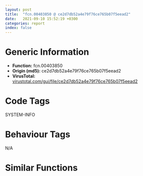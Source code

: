 ```yaml
---
layout: post
title:  "fcn.00403850 @ ce2d7db52a4e79f76ce765b07f5eead2"
date:   2021-09-10 15:52:19 +0300
categories: report
index: false
---
```


# Generic Information
- **Function:** fcn.00403850
- **Origin (md5):** ce2d7db52a4e79f76ce765b07f5eead2
- **VirusTotal:** [virustotal.com/gui/file/ce2d7db52a4e79f76ce765b07f5eead2][virustotal_ref]

# Code Tags
<span class="tag" id="SYSTEM-INFO">SYSTEM-INFO</span>


# Behaviour Tags
<span class="bhv-tag" id="na">N/A</span>

# Similar Functions
<script type="text/javascript" src="https://www.gstatic.com/charts/loader.js"></script>
<script type="text/javascript">

    google.charts.load('current', {'packages':['corechart']});
    google.charts.setOnLoadCallback(drawChart);

    function drawChart() {
    var data = new google.visualization.DataTable();
        data.addColumn('number', 'X');
        data.addColumn('number', 'Y');
        data.addColumn({type: 'string', role: 'tooltip', 'p': {'html': true}});
        data.addColumn({'type': 'string', 'role': 'style'});
        
        data.addRows([
    [-243.9827117919922, 20.143306732177734, '<b><a href="/report/fcn.00403850@ce2d7db52a4e79f76ce765b07f5eead2">fcn.00403850</a><br>@ce2d7db52a4e79f76ce765b07f5eead2</b><br>push ebp<br>mov ebp, esp<br>sub esp, 0x30<br>mov dword[ebp-4], ecx<br>mov eax, dword[ebp-4]<br>cmp dword[eax+0xc], 0<br>jne 0x4038a6<br>cmp dword[0x49f65c], 0<br>jne 0x40387f<br>lea ecx, [ebp-0x30]<br>push ecx<br>call dword[sym.imp.KERNEL32.dll_GetSystemInfo]<br>mov edx, dword[ebp-0x1c]<br>mov dword[ebp-8], edx<br>jmp 0x403887<br>mov eax, dword[0x49f65c]<br>mov dword[ebp-8], eax<br>cmp dword[ebp-8], 1<br>jbe 0x403896<br>mov dword[ebp-0xc], 0<br>jmp 0x40389d<br>mov dword[ebp-0xc], 0x20<br>mov ecx, dword[ebp-4]<br>mov edx, dword[ebp-0xc]<br>mov dword[ecx+0xc], edx<br>mov eax, dword[ebp-4]<br>cmp dword[eax+0xc], 8<br>jae 0x4038b1<br>jmp 0x40390c<br>mov ecx, dword[ebp-4]<br>cmp dword[ecx+0xc], 0x20<br>jae 0x4038be<br>pause <br>jmp 0x40390c<br>mov edx, dword[ebp-4]<br>cmp dword[edx+0xc], 0x20<br>jne 0x4038e1<br>call fcn.00403070<br>mov ecx, dword[ebp-4]<br>mov dword[ecx+8], eax<br>call fcn.00403140<br>mov ecx, dword[ebp-4]<br>mov dword[ecx], eax<br>mov dword[ecx+4], edx<br>jmp 0x40390c<br>mov ecx, dword[ebp-4]<br>call fcn.00403920<br>movzx edx, al<br>test edx, edx<br>je 0x403904<br>call dword[sym.imp.KERNEL32.dll_SwitchToThread]<br>test eax, eax<br>jne 0x403902<br>push 0<br>call dword[sym.imp.KERNEL32.dll_Sleep]<br>jmp 0x40390c<br>push 1<br>call dword[sym.imp.KERNEL32.dll_Sleep]<br>mov eax, dword[ebp-4]<br>mov ecx, dword[eax+0xc]<br>add ecx, 1<br>mov edx, dword[ebp-4]<br>mov dword[edx+0xc], ecx<br>mov esp, ebp<br>pop ebp<br>ret <br><eoc> ', 'point { fill-color: #e0440e; }'],
[-47.940032958984375, 262.6606750488281, '<b><a href="/report/fcn.00403850@83f49824bfe7c3c24f4b74a2ba6ab65b">fcn.00403850</a><br>@83f49824bfe7c3c24f4b74a2ba6ab65b</b><br>push ebp<br>mov ebp, esp<br>sub esp, 0x30<br>mov dword[ebp-4], ecx<br>mov eax, dword[ebp-4]<br>cmp dword[eax+0xc], 0<br>jne 0x4038a6<br>cmp dword[0x49f65c], 0<br>jne 0x40387f<br>lea ecx, [ebp-0x30]<br>push ecx<br>call dword[sym.imp.KERNEL32.dll_GetSystemInfo]<br>mov edx, dword[ebp-0x1c]<br>mov dword[ebp-8], edx<br>jmp 0x403887<br>mov eax, dword[0x49f65c]<br>mov dword[ebp-8], eax<br>cmp dword[ebp-8], 1<br>jbe 0x403896<br>mov dword[ebp-0xc], 0<br>jmp 0x40389d<br>mov dword[ebp-0xc], 0x20<br>mov ecx, dword[ebp-4]<br>mov edx, dword[ebp-0xc]<br>mov dword[ecx+0xc], edx<br>mov eax, dword[ebp-4]<br>cmp dword[eax+0xc], 8<br>jae 0x4038b1<br>jmp 0x40390c<br>mov ecx, dword[ebp-4]<br>cmp dword[ecx+0xc], 0x20<br>jae 0x4038be<br>pause <br>jmp 0x40390c<br>mov edx, dword[ebp-4]<br>cmp dword[edx+0xc], 0x20<br>jne 0x4038e1<br>call fcn.00403070<br>mov ecx, dword[ebp-4]<br>mov dword[ecx+8], eax<br>call fcn.00403140<br>mov ecx, dword[ebp-4]<br>mov dword[ecx], eax<br>mov dword[ecx+4], edx<br>jmp 0x40390c<br>mov ecx, dword[ebp-4]<br>call fcn.00403920<br>movzx edx, al<br>test edx, edx<br>je 0x403904<br>call dword[sym.imp.KERNEL32.dll_SwitchToThread]<br>test eax, eax<br>jne 0x403902<br>push 0<br>call dword[sym.imp.KERNEL32.dll_Sleep]<br>jmp 0x40390c<br>push 1<br>call dword[sym.imp.KERNEL32.dll_Sleep]<br>mov eax, dword[ebp-4]<br>mov ecx, dword[eax+0xc]<br>add ecx, 1<br>mov edx, dword[ebp-4]<br>mov dword[edx+0xc], ecx<br>mov esp, ebp<br>pop ebp<br>ret <br><eoc> ', 'null'],
[70.81100463867188, -48.12602615356445, '<b><a href="/report/fcn.00403850@da55f6ad71c51a7bfc62709434cb3d45">fcn.00403850</a><br>@da55f6ad71c51a7bfc62709434cb3d45</b><br>push ebp<br>mov ebp, esp<br>sub esp, 0x30<br>mov dword[ebp-4], ecx<br>mov eax, dword[ebp-4]<br>cmp dword[eax+0xc], 0<br>jne 0x4038a6<br>cmp dword[0x49f65c], 0<br>jne 0x40387f<br>lea ecx, [ebp-0x30]<br>push ecx<br>call dword[sym.imp.KERNEL32.dll_GetSystemInfo]<br>mov edx, dword[ebp-0x1c]<br>mov dword[ebp-8], edx<br>jmp 0x403887<br>mov eax, dword[0x49f65c]<br>mov dword[ebp-8], eax<br>cmp dword[ebp-8], 1<br>jbe 0x403896<br>mov dword[ebp-0xc], 0<br>jmp 0x40389d<br>mov dword[ebp-0xc], 0x20<br>mov ecx, dword[ebp-4]<br>mov edx, dword[ebp-0xc]<br>mov dword[ecx+0xc], edx<br>mov eax, dword[ebp-4]<br>cmp dword[eax+0xc], 8<br>jae 0x4038b1<br>jmp 0x40390c<br>mov ecx, dword[ebp-4]<br>cmp dword[ecx+0xc], 0x20<br>jae 0x4038be<br>pause <br>jmp 0x40390c<br>mov edx, dword[ebp-4]<br>cmp dword[edx+0xc], 0x20<br>jne 0x4038e1<br>call fcn.00403070<br>mov ecx, dword[ebp-4]<br>mov dword[ecx+8], eax<br>call fcn.00403140<br>mov ecx, dword[ebp-4]<br>mov dword[ecx], eax<br>mov dword[ecx+4], edx<br>jmp 0x40390c<br>mov ecx, dword[ebp-4]<br>call fcn.00403920<br>movzx edx, al<br>test edx, edx<br>je 0x403904<br>call dword[sym.imp.KERNEL32.dll_SwitchToThread]<br>test eax, eax<br>jne 0x403902<br>push 0<br>call dword[sym.imp.KERNEL32.dll_Sleep]<br>jmp 0x40390c<br>push 1<br>call dword[sym.imp.KERNEL32.dll_Sleep]<br>mov eax, dword[ebp-4]<br>mov ecx, dword[eax+0xc]<br>add ecx, 1<br>mov edx, dword[ebp-4]<br>mov dword[edx+0xc], ecx<br>mov esp, ebp<br>pop ebp<br>ret <br><eoc> ', 'null'],
[241.4441680908203, 90.05315399169922, '<b><a href="/report/fcn.00403200@d701bfe1b2c669cec1fe384fdc108bfb">fcn.00403200</a><br>@d701bfe1b2c669cec1fe384fdc108bfb</b><br>push ebp<br>mov ebp, esp<br>sub esp, 0x30<br>mov dword[ebp-4], ecx<br>mov eax, dword[ebp-4]<br>cmp dword[eax+0xc], 0<br>jne 0x403256<br>cmp dword[0x44a0d4], 0<br>jne 0x40322f<br>lea ecx, [ebp-0x30]<br>push ecx<br>call dword[sym.imp.KERNEL32.dll_GetSystemInfo]<br>mov edx, dword[ebp-0x1c]<br>mov dword[ebp-8], edx<br>jmp 0x403237<br>mov eax, dword[0x44a0d4]<br>mov dword[ebp-8], eax<br>cmp dword[ebp-8], 1<br>jbe 0x403246<br>mov dword[ebp-0xc], 0<br>jmp 0x40324d<br>mov dword[ebp-0xc], 0x20<br>mov ecx, dword[ebp-4]<br>mov edx, dword[ebp-0xc]<br>mov dword[ecx+0xc], edx<br>mov eax, dword[ebp-4]<br>cmp dword[eax+0xc], 8<br>jae 0x403261<br>jmp 0x4032bc<br>mov ecx, dword[ebp-4]<br>cmp dword[ecx+0xc], 0x20<br>jae 0x40326e<br>pause <br>jmp 0x4032bc<br>mov edx, dword[ebp-4]<br>cmp dword[edx+0xc], 0x20<br>jne 0x403291<br>call fcn.00402a20<br>mov ecx, dword[ebp-4]<br>mov dword[ecx+8], eax<br>call fcn.00402af0<br>mov ecx, dword[ebp-4]<br>mov dword[ecx], eax<br>mov dword[ecx+4], edx<br>jmp 0x4032bc<br>mov ecx, dword[ebp-4]<br>call fcn.004032d0<br>movzx edx, al<br>test edx, edx<br>je 0x4032b4<br>call dword[sym.imp.KERNEL32.dll_SwitchToThread]<br>test eax, eax<br>jne 0x4032b2<br>push 0<br>call dword[sym.imp.KERNEL32.dll_Sleep]<br>jmp 0x4032bc<br>push 1<br>call dword[sym.imp.KERNEL32.dll_Sleep]<br>mov eax, dword[ebp-4]<br>mov ecx, dword[eax+0xc]<br>add ecx, 1<br>mov edx, dword[ebp-4]<br>mov dword[edx+0xc], ecx<br>mov esp, ebp<br>pop ebp<br>ret <br><eoc> ', 'null'],
[133.9230499267578, 139.17942810058594, '<b><a href="/report/fcn.00403200@ed513abc569bc29389208199ec389a34">fcn.00403200</a><br>@ed513abc569bc29389208199ec389a34</b><br>push ebp<br>mov ebp, esp<br>sub esp, 0x30<br>mov dword[ebp-4], ecx<br>mov eax, dword[ebp-4]<br>cmp dword[eax+0xc], 0<br>jne 0x403256<br>cmp dword[0x4d80d4], 0<br>jne 0x40322f<br>lea ecx, [ebp-0x30]<br>push ecx<br>call dword[sym.imp.KERNEL32.dll_GetSystemInfo]<br>mov edx, dword[ebp-0x1c]<br>mov dword[ebp-8], edx<br>jmp 0x403237<br>mov eax, dword[0x4d80d4]<br>mov dword[ebp-8], eax<br>cmp dword[ebp-8], 1<br>jbe 0x403246<br>mov dword[ebp-0xc], 0<br>jmp 0x40324d<br>mov dword[ebp-0xc], 0x20<br>mov ecx, dword[ebp-4]<br>mov edx, dword[ebp-0xc]<br>mov dword[ecx+0xc], edx<br>mov eax, dword[ebp-4]<br>cmp dword[eax+0xc], 8<br>jae 0x403261<br>jmp 0x4032bc<br>mov ecx, dword[ebp-4]<br>cmp dword[ecx+0xc], 0x20<br>jae 0x40326e<br>pause <br>jmp 0x4032bc<br>mov edx, dword[ebp-4]<br>cmp dword[edx+0xc], 0x20<br>jne 0x403291<br>call fcn.00402a20<br>mov ecx, dword[ebp-4]<br>mov dword[ecx+8], eax<br>call fcn.00402af0<br>mov ecx, dword[ebp-4]<br>mov dword[ecx], eax<br>mov dword[ecx+4], edx<br>jmp 0x4032bc<br>mov ecx, dword[ebp-4]<br>call fcn.004032d0<br>movzx edx, al<br>test edx, edx<br>je 0x4032b4<br>call dword[sym.imp.KERNEL32.dll_SwitchToThread]<br>test eax, eax<br>jne 0x4032b2<br>push 0<br>call dword[sym.imp.KERNEL32.dll_Sleep]<br>jmp 0x4032bc<br>push 1<br>call dword[sym.imp.KERNEL32.dll_Sleep]<br>mov eax, dword[ebp-4]<br>mov ecx, dword[eax+0xc]<br>add ecx, 1<br>mov edx, dword[ebp-4]<br>mov dword[edx+0xc], ecx<br>mov esp, ebp<br>pop ebp<br>ret <br><eoc> ', 'null'],
[-136.63302612304688, 39.229209899902344, '<b><a href="/report/fcn.00403200@835812ed365516de32516b9bf14b0450">fcn.00403200</a><br>@835812ed365516de32516b9bf14b0450</b><br>push ebp<br>mov ebp, esp<br>sub esp, 0x30<br>mov dword[ebp-4], ecx<br>mov eax, dword[ebp-4]<br>cmp dword[eax+0xc], 0<br>jne 0x403256<br>cmp dword[0x4d80d4], 0<br>jne 0x40322f<br>lea ecx, [ebp-0x30]<br>push ecx<br>call dword[sym.imp.KERNEL32.dll_GetSystemInfo]<br>mov edx, dword[ebp-0x1c]<br>mov dword[ebp-8], edx<br>jmp 0x403237<br>mov eax, dword[0x4d80d4]<br>mov dword[ebp-8], eax<br>cmp dword[ebp-8], 1<br>jbe 0x403246<br>mov dword[ebp-0xc], 0<br>jmp 0x40324d<br>mov dword[ebp-0xc], 0x20<br>mov ecx, dword[ebp-4]<br>mov edx, dword[ebp-0xc]<br>mov dword[ecx+0xc], edx<br>mov eax, dword[ebp-4]<br>cmp dword[eax+0xc], 8<br>jae 0x403261<br>jmp 0x4032bc<br>mov ecx, dword[ebp-4]<br>cmp dword[ecx+0xc], 0x20<br>jae 0x40326e<br>pause <br>jmp 0x4032bc<br>mov edx, dword[ebp-4]<br>cmp dword[edx+0xc], 0x20<br>jne 0x403291<br>call fcn.00402a20<br>mov ecx, dword[ebp-4]<br>mov dword[ecx+8], eax<br>call fcn.00402af0<br>mov ecx, dword[ebp-4]<br>mov dword[ecx], eax<br>mov dword[ecx+4], edx<br>jmp 0x4032bc<br>mov ecx, dword[ebp-4]<br>call fcn.004032d0<br>movzx edx, al<br>test edx, edx<br>je 0x4032b4<br>call dword[sym.imp.KERNEL32.dll_SwitchToThread]<br>test eax, eax<br>jne 0x4032b2<br>push 0<br>call dword[sym.imp.KERNEL32.dll_Sleep]<br>jmp 0x4032bc<br>push 1<br>call dword[sym.imp.KERNEL32.dll_Sleep]<br>mov eax, dword[ebp-4]<br>mov ecx, dword[eax+0xc]<br>add ecx, 1<br>mov edx, dword[ebp-4]<br>mov dword[edx+0xc], ecx<br>mov esp, ebp<br>pop ebp<br>ret <br><eoc> ', 'null'],
[-129.54470825195312, -182.9853515625, '<b><a href="/report/fcn.00403200@5e50a67c7e8dbb50c23acbc92eb08f0e">fcn.00403200</a><br>@5e50a67c7e8dbb50c23acbc92eb08f0e</b><br>push ebp<br>mov ebp, esp<br>sub esp, 0x30<br>mov dword[ebp-4], ecx<br>mov eax, dword[ebp-4]<br>cmp dword[eax+0xc], 0<br>jne 0x403256<br>cmp dword[0x44a0d4], 0<br>jne 0x40322f<br>lea ecx, [ebp-0x30]<br>push ecx<br>call dword[sym.imp.KERNEL32.dll_GetSystemInfo]<br>mov edx, dword[ebp-0x1c]<br>mov dword[ebp-8], edx<br>jmp 0x403237<br>mov eax, dword[0x44a0d4]<br>mov dword[ebp-8], eax<br>cmp dword[ebp-8], 1<br>jbe 0x403246<br>mov dword[ebp-0xc], 0<br>jmp 0x40324d<br>mov dword[ebp-0xc], 0x20<br>mov ecx, dword[ebp-4]<br>mov edx, dword[ebp-0xc]<br>mov dword[ecx+0xc], edx<br>mov eax, dword[ebp-4]<br>cmp dword[eax+0xc], 8<br>jae 0x403261<br>jmp 0x4032bc<br>mov ecx, dword[ebp-4]<br>cmp dword[ecx+0xc], 0x20<br>jae 0x40326e<br>pause <br>jmp 0x4032bc<br>mov edx, dword[ebp-4]<br>cmp dword[edx+0xc], 0x20<br>jne 0x403291<br>call fcn.00402a20<br>mov ecx, dword[ebp-4]<br>mov dword[ecx+8], eax<br>call fcn.00402af0<br>mov ecx, dword[ebp-4]<br>mov dword[ecx], eax<br>mov dword[ecx+4], edx<br>jmp 0x4032bc<br>mov ecx, dword[ebp-4]<br>call fcn.004032d0<br>movzx edx, al<br>test edx, edx<br>je 0x4032b4<br>call dword[sym.imp.KERNEL32.dll_SwitchToThread]<br>test eax, eax<br>jne 0x4032b2<br>push 0<br>call dword[sym.imp.KERNEL32.dll_Sleep]<br>jmp 0x4032bc<br>push 1<br>call dword[sym.imp.KERNEL32.dll_Sleep]<br>mov eax, dword[ebp-4]<br>mov ecx, dword[eax+0xc]<br>add ecx, 1<br>mov edx, dword[ebp-4]<br>mov dword[edx+0xc], ecx<br>mov esp, ebp<br>pop ebp<br>ret <br><eoc> ', 'null'],
[-115.89019775390625, -65.88053131103516, '<b><a href="/report/fcn.00403850@6f3954a480bef11309decb3759df55ad">fcn.00403850</a><br>@6f3954a480bef11309decb3759df55ad</b><br>push ebp<br>mov ebp, esp<br>sub esp, 0x30<br>mov dword[ebp-4], ecx<br>mov eax, dword[ebp-4]<br>cmp dword[eax+0xc], 0<br>jne 0x4038a6<br>cmp dword[0x49f65c], 0<br>jne 0x40387f<br>lea ecx, [ebp-0x30]<br>push ecx<br>call dword[sym.imp.KERNEL32.dll_GetSystemInfo]<br>mov edx, dword[ebp-0x1c]<br>mov dword[ebp-8], edx<br>jmp 0x403887<br>mov eax, dword[0x49f65c]<br>mov dword[ebp-8], eax<br>cmp dword[ebp-8], 1<br>jbe 0x403896<br>mov dword[ebp-0xc], 0<br>jmp 0x40389d<br>mov dword[ebp-0xc], 0x20<br>mov ecx, dword[ebp-4]<br>mov edx, dword[ebp-0xc]<br>mov dword[ecx+0xc], edx<br>mov eax, dword[ebp-4]<br>cmp dword[eax+0xc], 8<br>jae 0x4038b1<br>jmp 0x40390c<br>mov ecx, dword[ebp-4]<br>cmp dword[ecx+0xc], 0x20<br>jae 0x4038be<br>pause <br>jmp 0x40390c<br>mov edx, dword[ebp-4]<br>cmp dword[edx+0xc], 0x20<br>jne 0x4038e1<br>call fcn.00403070<br>mov ecx, dword[ebp-4]<br>mov dword[ecx+8], eax<br>call fcn.00403140<br>mov ecx, dword[ebp-4]<br>mov dword[ecx], eax<br>mov dword[ecx+4], edx<br>jmp 0x40390c<br>mov ecx, dword[ebp-4]<br>call fcn.00403920<br>movzx edx, al<br>test edx, edx<br>je 0x403904<br>call dword[sym.imp.KERNEL32.dll_SwitchToThread]<br>test eax, eax<br>jne 0x403902<br>push 0<br>call dword[sym.imp.KERNEL32.dll_Sleep]<br>jmp 0x40390c<br>push 1<br>call dword[sym.imp.KERNEL32.dll_Sleep]<br>mov eax, dword[ebp-4]<br>mov ecx, dword[eax+0xc]<br>add ecx, 1<br>mov edx, dword[ebp-4]<br>mov dword[edx+0xc], ecx<br>mov esp, ebp<br>pop ebp<br>ret <br><eoc> ', 'null'],
[-18.296009063720703, -231.11965942382812, '<b><a href="/report/fcn.00403850@394c28c779b535ac47055481e5ab2427">fcn.00403850</a><br>@394c28c779b535ac47055481e5ab2427</b><br>push ebp<br>mov ebp, esp<br>sub esp, 0x30<br>mov dword[ebp-4], ecx<br>mov eax, dword[ebp-4]<br>cmp dword[eax+0xc], 0<br>jne 0x4038a6<br>cmp dword[0x49f65c], 0<br>jne 0x40387f<br>lea ecx, [ebp-0x30]<br>push ecx<br>call dword[sym.imp.KERNEL32.dll_GetSystemInfo]<br>mov edx, dword[ebp-0x1c]<br>mov dword[ebp-8], edx<br>jmp 0x403887<br>mov eax, dword[0x49f65c]<br>mov dword[ebp-8], eax<br>cmp dword[ebp-8], 1<br>jbe 0x403896<br>mov dword[ebp-0xc], 0<br>jmp 0x40389d<br>mov dword[ebp-0xc], 0x20<br>mov ecx, dword[ebp-4]<br>mov edx, dword[ebp-0xc]<br>mov dword[ecx+0xc], edx<br>mov eax, dword[ebp-4]<br>cmp dword[eax+0xc], 8<br>jae 0x4038b1<br>jmp 0x40390c<br>mov ecx, dword[ebp-4]<br>cmp dword[ecx+0xc], 0x20<br>jae 0x4038be<br>pause <br>jmp 0x40390c<br>mov edx, dword[ebp-4]<br>cmp dword[edx+0xc], 0x20<br>jne 0x4038e1<br>call fcn.00403070<br>mov ecx, dword[ebp-4]<br>mov dword[ecx+8], eax<br>call fcn.00403140<br>mov ecx, dword[ebp-4]<br>mov dword[ecx], eax<br>mov dword[ecx+4], edx<br>jmp 0x40390c<br>mov ecx, dword[ebp-4]<br>call fcn.00403920<br>movzx edx, al<br>test edx, edx<br>je 0x403904<br>call dword[sym.imp.KERNEL32.dll_SwitchToThread]<br>test eax, eax<br>jne 0x403902<br>push 0<br>call dword[sym.imp.KERNEL32.dll_Sleep]<br>jmp 0x40390c<br>push 1<br>call dword[sym.imp.KERNEL32.dll_Sleep]<br>mov eax, dword[ebp-4]<br>mov ecx, dword[eax+0xc]<br>add ecx, 1<br>mov edx, dword[ebp-4]<br>mov dword[edx+0xc], ecx<br>mov esp, ebp<br>pop ebp<br>ret <br><eoc> ', 'null'],
[221.9976806640625, -55.44617462158203, '<b><a href="/report/fcn.00403850@2dd6da6129e47fd72c5b6249eef16bbb">fcn.00403850</a><br>@2dd6da6129e47fd72c5b6249eef16bbb</b><br>push ebp<br>mov ebp, esp<br>sub esp, 0x30<br>mov dword[ebp-4], ecx<br>mov eax, dword[ebp-4]<br>cmp dword[eax+0xc], 0<br>jne 0x4038a6<br>cmp dword[0x49f65c], 0<br>jne 0x40387f<br>lea ecx, [ebp-0x30]<br>push ecx<br>call dword[sym.imp.KERNEL32.dll_GetSystemInfo]<br>mov edx, dword[ebp-0x1c]<br>mov dword[ebp-8], edx<br>jmp 0x403887<br>mov eax, dword[0x49f65c]<br>mov dword[ebp-8], eax<br>cmp dword[ebp-8], 1<br>jbe 0x403896<br>mov dword[ebp-0xc], 0<br>jmp 0x40389d<br>mov dword[ebp-0xc], 0x20<br>mov ecx, dword[ebp-4]<br>mov edx, dword[ebp-0xc]<br>mov dword[ecx+0xc], edx<br>mov eax, dword[ebp-4]<br>cmp dword[eax+0xc], 8<br>jae 0x4038b1<br>jmp 0x40390c<br>mov ecx, dword[ebp-4]<br>cmp dword[ecx+0xc], 0x20<br>jae 0x4038be<br>pause <br>jmp 0x40390c<br>mov edx, dword[ebp-4]<br>cmp dword[edx+0xc], 0x20<br>jne 0x4038e1<br>call fcn.00403070<br>mov ecx, dword[ebp-4]<br>mov dword[ecx+8], eax<br>call fcn.00403140<br>mov ecx, dword[ebp-4]<br>mov dword[ecx], eax<br>mov dword[ecx+4], edx<br>jmp 0x40390c<br>mov ecx, dword[ebp-4]<br>call fcn.00403920<br>movzx edx, al<br>test edx, edx<br>je 0x403904<br>call dword[sym.imp.KERNEL32.dll_SwitchToThread]<br>test eax, eax<br>jne 0x403902<br>push 0<br>call dword[sym.imp.KERNEL32.dll_Sleep]<br>jmp 0x40390c<br>push 1<br>call dword[sym.imp.KERNEL32.dll_Sleep]<br>mov eax, dword[ebp-4]<br>mov ecx, dword[eax+0xc]<br>add ecx, 1<br>mov edx, dword[ebp-4]<br>mov dword[edx+0xc], ecx<br>mov esp, ebp<br>pop ebp<br>ret <br><eoc> ', 'null'],
[52.26451110839844, 60.40888595581055, '<b><a href="/report/fcn.00403200@adc325bca51b67a67785e7e986af8b4d">fcn.00403200</a><br>@adc325bca51b67a67785e7e986af8b4d</b><br>push ebp<br>mov ebp, esp<br>sub esp, 0x30<br>mov dword[ebp-4], ecx<br>mov eax, dword[ebp-4]<br>cmp dword[eax+0xc], 0<br>jne 0x403256<br>cmp dword[0x44a0d4], 0<br>jne 0x40322f<br>lea ecx, [ebp-0x30]<br>push ecx<br>call dword[sym.imp.KERNEL32.dll_GetSystemInfo]<br>mov edx, dword[ebp-0x1c]<br>mov dword[ebp-8], edx<br>jmp 0x403237<br>mov eax, dword[0x44a0d4]<br>mov dword[ebp-8], eax<br>cmp dword[ebp-8], 1<br>jbe 0x403246<br>mov dword[ebp-0xc], 0<br>jmp 0x40324d<br>mov dword[ebp-0xc], 0x20<br>mov ecx, dword[ebp-4]<br>mov edx, dword[ebp-0xc]<br>mov dword[ecx+0xc], edx<br>mov eax, dword[ebp-4]<br>cmp dword[eax+0xc], 8<br>jae 0x403261<br>jmp 0x4032bc<br>mov ecx, dword[ebp-4]<br>cmp dword[ecx+0xc], 0x20<br>jae 0x40326e<br>pause <br>jmp 0x4032bc<br>mov edx, dword[ebp-4]<br>cmp dword[edx+0xc], 0x20<br>jne 0x403291<br>call fcn.00402a20<br>mov ecx, dword[ebp-4]<br>mov dword[ecx+8], eax<br>call fcn.00402af0<br>mov ecx, dword[ebp-4]<br>mov dword[ecx], eax<br>mov dword[ecx+4], edx<br>jmp 0x4032bc<br>mov ecx, dword[ebp-4]<br>call fcn.004032d0<br>movzx edx, al<br>test edx, edx<br>je 0x4032b4<br>call dword[sym.imp.KERNEL32.dll_SwitchToThread]<br>test eax, eax<br>jne 0x4032b2<br>push 0<br>call dword[sym.imp.KERNEL32.dll_Sleep]<br>jmp 0x4032bc<br>push 1<br>call dword[sym.imp.KERNEL32.dll_Sleep]<br>mov eax, dword[ebp-4]<br>mov ecx, dword[eax+0xc]<br>add ecx, 1<br>mov edx, dword[ebp-4]<br>mov dword[edx+0xc], ecx<br>mov esp, ebp<br>pop ebp<br>ret <br><eoc> ', 'null'],
[17.03559684753418, 163.24391174316406, '<b><a href="/report/fcn.00403850@125511dc58d9fe5b15e0562013727778">fcn.00403850</a><br>@125511dc58d9fe5b15e0562013727778</b><br>push ebp<br>mov ebp, esp<br>sub esp, 0x30<br>mov dword[ebp-4], ecx<br>mov eax, dword[ebp-4]<br>cmp dword[eax+0xc], 0<br>jne 0x4038a6<br>cmp dword[0x49f65c], 0<br>jne 0x40387f<br>lea ecx, [ebp-0x30]<br>push ecx<br>call dword[sym.imp.KERNEL32.dll_GetSystemInfo]<br>mov edx, dword[ebp-0x1c]<br>mov dword[ebp-8], edx<br>jmp 0x403887<br>mov eax, dword[0x49f65c]<br>mov dword[ebp-8], eax<br>cmp dword[ebp-8], 1<br>jbe 0x403896<br>mov dword[ebp-0xc], 0<br>jmp 0x40389d<br>mov dword[ebp-0xc], 0x20<br>mov ecx, dword[ebp-4]<br>mov edx, dword[ebp-0xc]<br>mov dword[ecx+0xc], edx<br>mov eax, dword[ebp-4]<br>cmp dword[eax+0xc], 8<br>jae 0x4038b1<br>jmp 0x40390c<br>mov ecx, dword[ebp-4]<br>cmp dword[ecx+0xc], 0x20<br>jae 0x4038be<br>pause <br>jmp 0x40390c<br>mov edx, dword[ebp-4]<br>cmp dword[edx+0xc], 0x20<br>jne 0x4038e1<br>call fcn.00403070<br>mov ecx, dword[ebp-4]<br>mov dword[ecx+8], eax<br>call fcn.00403140<br>mov ecx, dword[ebp-4]<br>mov dword[ecx], eax<br>mov dword[ecx+4], edx<br>jmp 0x40390c<br>mov ecx, dword[ebp-4]<br>call fcn.00403920<br>movzx edx, al<br>test edx, edx<br>je 0x403904<br>call dword[sym.imp.KERNEL32.dll_SwitchToThread]<br>test eax, eax<br>jne 0x403902<br>push 0<br>call dword[sym.imp.KERNEL32.dll_Sleep]<br>jmp 0x40390c<br>push 1<br>call dword[sym.imp.KERNEL32.dll_Sleep]<br>mov eax, dword[ebp-4]<br>mov ecx, dword[eax+0xc]<br>add ecx, 1<br>mov edx, dword[ebp-4]<br>mov dword[edx+0xc], ecx<br>mov esp, ebp<br>pop ebp<br>ret <br><eoc> ', 'null'],
[-15.395763397216797, -119.14965057373047, '<b><a href="/report/fcn.00403850@47d4e089bbf62dab1a8f678bd32b173c">fcn.00403850</a><br>@47d4e089bbf62dab1a8f678bd32b173c</b><br>push ebp<br>mov ebp, esp<br>sub esp, 0x30<br>mov dword[ebp-4], ecx<br>mov eax, dword[ebp-4]<br>cmp dword[eax+0xc], 0<br>jne 0x4038a6<br>cmp dword[0x49f65c], 0<br>jne 0x40387f<br>lea ecx, [ebp-0x30]<br>push ecx<br>call dword[sym.imp.KERNEL32.dll_GetSystemInfo]<br>mov edx, dword[ebp-0x1c]<br>mov dword[ebp-8], edx<br>jmp 0x403887<br>mov eax, dword[0x49f65c]<br>mov dword[ebp-8], eax<br>cmp dword[ebp-8], 1<br>jbe 0x403896<br>mov dword[ebp-0xc], 0<br>jmp 0x40389d<br>mov dword[ebp-0xc], 0x20<br>mov ecx, dword[ebp-4]<br>mov edx, dword[ebp-0xc]<br>mov dword[ecx+0xc], edx<br>mov eax, dword[ebp-4]<br>cmp dword[eax+0xc], 8<br>jae 0x4038b1<br>jmp 0x40390c<br>mov ecx, dword[ebp-4]<br>cmp dword[ecx+0xc], 0x20<br>jae 0x4038be<br>pause <br>jmp 0x40390c<br>mov edx, dword[ebp-4]<br>cmp dword[edx+0xc], 0x20<br>jne 0x4038e1<br>call fcn.00403070<br>mov ecx, dword[ebp-4]<br>mov dword[ecx+8], eax<br>call fcn.00403140<br>mov ecx, dword[ebp-4]<br>mov dword[ecx], eax<br>mov dword[ecx+4], edx<br>jmp 0x40390c<br>mov ecx, dword[ebp-4]<br>call fcn.00403920<br>movzx edx, al<br>test edx, edx<br>je 0x403904<br>call dword[sym.imp.KERNEL32.dll_SwitchToThread]<br>test eax, eax<br>jne 0x403902<br>push 0<br>call dword[sym.imp.KERNEL32.dll_Sleep]<br>jmp 0x40390c<br>push 1<br>call dword[sym.imp.KERNEL32.dll_Sleep]<br>mov eax, dword[ebp-4]<br>mov ecx, dword[eax+0xc]<br>add ecx, 1<br>mov edx, dword[ebp-4]<br>mov dword[edx+0xc], ecx<br>mov esp, ebp<br>pop ebp<br>ret <br><eoc> ', 'null'],
[-215.26193237304688, 142.5023651123047, '<b><a href="/report/fcn.00403850@cd64783198de5872d050db281b6d529b">fcn.00403850</a><br>@cd64783198de5872d050db281b6d529b</b><br>push ebp<br>mov ebp, esp<br>sub esp, 0x30<br>mov dword[ebp-4], ecx<br>mov eax, dword[ebp-4]<br>cmp dword[eax+0xc], 0<br>jne 0x4038a6<br>cmp dword[0x49f65c], 0<br>jne 0x40387f<br>lea ecx, [ebp-0x30]<br>push ecx<br>call dword[sym.imp.KERNEL32.dll_GetSystemInfo]<br>mov edx, dword[ebp-0x1c]<br>mov dword[ebp-8], edx<br>jmp 0x403887<br>mov eax, dword[0x49f65c]<br>mov dword[ebp-8], eax<br>cmp dword[ebp-8], 1<br>jbe 0x403896<br>mov dword[ebp-0xc], 0<br>jmp 0x40389d<br>mov dword[ebp-0xc], 0x20<br>mov ecx, dword[ebp-4]<br>mov edx, dword[ebp-0xc]<br>mov dword[ecx+0xc], edx<br>mov eax, dword[ebp-4]<br>cmp dword[eax+0xc], 8<br>jae 0x4038b1<br>jmp 0x40390c<br>mov ecx, dword[ebp-4]<br>cmp dword[ecx+0xc], 0x20<br>jae 0x4038be<br>pause <br>jmp 0x40390c<br>mov edx, dword[ebp-4]<br>cmp dword[edx+0xc], 0x20<br>jne 0x4038e1<br>call fcn.00403070<br>mov ecx, dword[ebp-4]<br>mov dword[ecx+8], eax<br>call fcn.00403140<br>mov ecx, dword[ebp-4]<br>mov dword[ecx], eax<br>mov dword[ecx+4], edx<br>jmp 0x40390c<br>mov ecx, dword[ebp-4]<br>call fcn.00403920<br>movzx edx, al<br>test edx, edx<br>je 0x403904<br>call dword[sym.imp.KERNEL32.dll_SwitchToThread]<br>test eax, eax<br>jne 0x403902<br>push 0<br>call dword[sym.imp.KERNEL32.dll_Sleep]<br>jmp 0x40390c<br>push 1<br>call dword[sym.imp.KERNEL32.dll_Sleep]<br>mov eax, dword[ebp-4]<br>mov ecx, dword[eax+0xc]<br>add ecx, 1<br>mov edx, dword[ebp-4]<br>mov dword[edx+0xc], ecx<br>mov esp, ebp<br>pop ebp<br>ret <br><eoc> ', 'null'],
[-108.56440734863281, 166.09605407714844, '<b><a href="/report/fcn.00403850@f47bfed80cd39ec1aff63db618c8814f">fcn.00403850</a><br>@f47bfed80cd39ec1aff63db618c8814f</b><br>push ebp<br>mov ebp, esp<br>sub esp, 0x30<br>mov dword[ebp-4], ecx<br>mov eax, dword[ebp-4]<br>cmp dword[eax+0xc], 0<br>jne 0x4038a6<br>cmp dword[0x49f65c], 0<br>jne 0x40387f<br>lea ecx, [ebp-0x30]<br>push ecx<br>call dword[sym.imp.KERNEL32.dll_GetSystemInfo]<br>mov edx, dword[ebp-0x1c]<br>mov dword[ebp-8], edx<br>jmp 0x403887<br>mov eax, dword[0x49f65c]<br>mov dword[ebp-8], eax<br>cmp dword[ebp-8], 1<br>jbe 0x403896<br>mov dword[ebp-0xc], 0<br>jmp 0x40389d<br>mov dword[ebp-0xc], 0x20<br>mov ecx, dword[ebp-4]<br>mov edx, dword[ebp-0xc]<br>mov dword[ecx+0xc], edx<br>mov eax, dword[ebp-4]<br>cmp dword[eax+0xc], 8<br>jae 0x4038b1<br>jmp 0x40390c<br>mov ecx, dword[ebp-4]<br>cmp dword[ecx+0xc], 0x20<br>jae 0x4038be<br>pause <br>jmp 0x40390c<br>mov edx, dword[ebp-4]<br>cmp dword[edx+0xc], 0x20<br>jne 0x4038e1<br>call fcn.00403070<br>mov ecx, dword[ebp-4]<br>mov dword[ecx+8], eax<br>call fcn.00403140<br>mov ecx, dword[ebp-4]<br>mov dword[ecx], eax<br>mov dword[ecx+4], edx<br>jmp 0x40390c<br>mov ecx, dword[ebp-4]<br>call fcn.00403920<br>movzx edx, al<br>test edx, edx<br>je 0x403904<br>call dword[sym.imp.KERNEL32.dll_SwitchToThread]<br>test eax, eax<br>jne 0x403902<br>push 0<br>call dword[sym.imp.KERNEL32.dll_Sleep]<br>jmp 0x40390c<br>push 1<br>call dword[sym.imp.KERNEL32.dll_Sleep]<br>mov eax, dword[ebp-4]<br>mov ecx, dword[eax+0xc]<br>add ecx, 1<br>mov edx, dword[ebp-4]<br>mov dword[edx+0xc], ecx<br>mov esp, ebp<br>pop ebp<br>ret <br><eoc> ', 'null'],
[95.87718200683594, 248.9445343017578, '<b><a href="/report/fcn.00403200@d9b85b9b67587bbf2112c62164413bd8">fcn.00403200</a><br>@d9b85b9b67587bbf2112c62164413bd8</b><br>push ebp<br>mov ebp, esp<br>sub esp, 0x30<br>mov dword[ebp-4], ecx<br>mov eax, dword[ebp-4]<br>cmp dword[eax+0xc], 0<br>jne 0x403256<br>cmp dword[0x4d80d4], 0<br>jne 0x40322f<br>lea ecx, [ebp-0x30]<br>push ecx<br>call dword[sym.imp.KERNEL32.dll_GetSystemInfo]<br>mov edx, dword[ebp-0x1c]<br>mov dword[ebp-8], edx<br>jmp 0x403237<br>mov eax, dword[0x4d80d4]<br>mov dword[ebp-8], eax<br>cmp dword[ebp-8], 1<br>jbe 0x403246<br>mov dword[ebp-0xc], 0<br>jmp 0x40324d<br>mov dword[ebp-0xc], 0x20<br>mov ecx, dword[ebp-4]<br>mov edx, dword[ebp-0xc]<br>mov dword[ecx+0xc], edx<br>mov eax, dword[ebp-4]<br>cmp dword[eax+0xc], 8<br>jae 0x403261<br>jmp 0x4032bc<br>mov ecx, dword[ebp-4]<br>cmp dword[ecx+0xc], 0x20<br>jae 0x40326e<br>pause <br>jmp 0x4032bc<br>mov edx, dword[ebp-4]<br>cmp dword[edx+0xc], 0x20<br>jne 0x403291<br>call fcn.00402a20<br>mov ecx, dword[ebp-4]<br>mov dword[ecx+8], eax<br>call fcn.00402af0<br>mov ecx, dword[ebp-4]<br>mov dword[ecx], eax<br>mov dword[ecx+4], edx<br>jmp 0x4032bc<br>mov ecx, dword[ebp-4]<br>call fcn.004032d0<br>movzx edx, al<br>test edx, edx<br>je 0x4032b4<br>call dword[sym.imp.KERNEL32.dll_SwitchToThread]<br>test eax, eax<br>jne 0x4032b2<br>push 0<br>call dword[sym.imp.KERNEL32.dll_Sleep]<br>jmp 0x4032bc<br>push 1<br>call dword[sym.imp.KERNEL32.dll_Sleep]<br>mov eax, dword[ebp-4]<br>mov ecx, dword[eax+0xc]<br>add ecx, 1<br>mov edx, dword[ebp-4]<br>mov dword[edx+0xc], ecx<br>mov esp, ebp<br>pop ebp<br>ret <br><eoc> ', 'null'],
[-47.136802673339844, 80.69413757324219, '<b><a href="/report/fcn.00403850@985d3a961f1a2ad37039ba25bf21c0ee">fcn.00403850</a><br>@985d3a961f1a2ad37039ba25bf21c0ee</b><br>push ebp<br>mov ebp, esp<br>sub esp, 0x30<br>mov dword[ebp-4], ecx<br>mov eax, dword[ebp-4]<br>cmp dword[eax+0xc], 0<br>jne 0x4038a6<br>cmp dword[0x49f65c], 0<br>jne 0x40387f<br>lea ecx, [ebp-0x30]<br>push ecx<br>call dword[sym.imp.KERNEL32.dll_GetSystemInfo]<br>mov edx, dword[ebp-0x1c]<br>mov dword[ebp-8], edx<br>jmp 0x403887<br>mov eax, dword[0x49f65c]<br>mov dword[ebp-8], eax<br>cmp dword[ebp-8], 1<br>jbe 0x403896<br>mov dword[ebp-0xc], 0<br>jmp 0x40389d<br>mov dword[ebp-0xc], 0x20<br>mov ecx, dword[ebp-4]<br>mov edx, dword[ebp-0xc]<br>mov dword[ecx+0xc], edx<br>mov eax, dword[ebp-4]<br>cmp dword[eax+0xc], 8<br>jae 0x4038b1<br>jmp 0x40390c<br>mov ecx, dword[ebp-4]<br>cmp dword[ecx+0xc], 0x20<br>jae 0x4038be<br>pause <br>jmp 0x40390c<br>mov edx, dword[ebp-4]<br>cmp dword[edx+0xc], 0x20<br>jne 0x4038e1<br>call fcn.00403070<br>mov ecx, dword[ebp-4]<br>mov dword[ecx+8], eax<br>call fcn.00403140<br>mov ecx, dword[ebp-4]<br>mov dword[ecx], eax<br>mov dword[ecx+4], edx<br>jmp 0x40390c<br>mov ecx, dword[ebp-4]<br>call fcn.00403920<br>movzx edx, al<br>test edx, edx<br>je 0x403904<br>call dword[sym.imp.KERNEL32.dll_SwitchToThread]<br>test eax, eax<br>jne 0x403902<br>push 0<br>call dword[sym.imp.KERNEL32.dll_Sleep]<br>jmp 0x40390c<br>push 1<br>call dword[sym.imp.KERNEL32.dll_Sleep]<br>mov eax, dword[ebp-4]<br>mov ecx, dword[eax+0xc]<br>add ecx, 1<br>mov edx, dword[ebp-4]<br>mov dword[edx+0xc], ecx<br>mov esp, ebp<br>pop ebp<br>ret <br><eoc> ', 'null'],
[146.6749725341797, 22.038240432739258, '<b><a href="/report/fcn.00403850@2f57463e398c8086d3043342f205d871">fcn.00403850</a><br>@2f57463e398c8086d3043342f205d871</b><br>push ebp<br>mov ebp, esp<br>sub esp, 0x30<br>mov dword[ebp-4], ecx<br>mov eax, dword[ebp-4]<br>cmp dword[eax+0xc], 0<br>jne 0x4038a6<br>cmp dword[0x49f65c], 0<br>jne 0x40387f<br>lea ecx, [ebp-0x30]<br>push ecx<br>call dword[sym.imp.KERNEL32.dll_GetSystemInfo]<br>mov edx, dword[ebp-0x1c]<br>mov dword[ebp-8], edx<br>jmp 0x403887<br>mov eax, dword[0x49f65c]<br>mov dword[ebp-8], eax<br>cmp dword[ebp-8], 1<br>jbe 0x403896<br>mov dword[ebp-0xc], 0<br>jmp 0x40389d<br>mov dword[ebp-0xc], 0x20<br>mov ecx, dword[ebp-4]<br>mov edx, dword[ebp-0xc]<br>mov dword[ecx+0xc], edx<br>mov eax, dword[ebp-4]<br>cmp dword[eax+0xc], 8<br>jae 0x4038b1<br>jmp 0x40390c<br>mov ecx, dword[ebp-4]<br>cmp dword[ecx+0xc], 0x20<br>jae 0x4038be<br>pause <br>jmp 0x40390c<br>mov edx, dword[ebp-4]<br>cmp dword[edx+0xc], 0x20<br>jne 0x4038e1<br>call fcn.00403070<br>mov ecx, dword[ebp-4]<br>mov dword[ecx+8], eax<br>call fcn.00403140<br>mov ecx, dword[ebp-4]<br>mov dword[ecx], eax<br>mov dword[ecx+4], edx<br>jmp 0x40390c<br>mov ecx, dword[ebp-4]<br>call fcn.00403920<br>movzx edx, al<br>test edx, edx<br>je 0x403904<br>call dword[sym.imp.KERNEL32.dll_SwitchToThread]<br>test eax, eax<br>jne 0x403902<br>push 0<br>call dword[sym.imp.KERNEL32.dll_Sleep]<br>jmp 0x40390c<br>push 1<br>call dword[sym.imp.KERNEL32.dll_Sleep]<br>mov eax, dword[ebp-4]<br>mov ecx, dword[eax+0xc]<br>add ecx, 1<br>mov edx, dword[ebp-4]<br>mov dword[edx+0xc], ecx<br>mov esp, ebp<br>pop ebp<br>ret <br><eoc> ', 'null'],
[-26.659530639648438, -15.80328369140625, '<b><a href="/report/fcn.00403200@368dd66411b8b6ce2bcd15b0e14af5c0">fcn.00403200</a><br>@368dd66411b8b6ce2bcd15b0e14af5c0</b><br>push ebp<br>mov ebp, esp<br>sub esp, 0x30<br>mov dword[ebp-4], ecx<br>mov eax, dword[ebp-4]<br>cmp dword[eax+0xc], 0<br>jne 0x403256<br>cmp dword[0x4d80d4], 0<br>jne 0x40322f<br>lea ecx, [ebp-0x30]<br>push ecx<br>call dword[sym.imp.KERNEL32.dll_GetSystemInfo]<br>mov edx, dword[ebp-0x1c]<br>mov dword[ebp-8], edx<br>jmp 0x403237<br>mov eax, dword[0x4d80d4]<br>mov dword[ebp-8], eax<br>cmp dword[ebp-8], 1<br>jbe 0x403246<br>mov dword[ebp-0xc], 0<br>jmp 0x40324d<br>mov dword[ebp-0xc], 0x20<br>mov ecx, dword[ebp-4]<br>mov edx, dword[ebp-0xc]<br>mov dword[ecx+0xc], edx<br>mov eax, dword[ebp-4]<br>cmp dword[eax+0xc], 8<br>jae 0x403261<br>jmp 0x4032bc<br>mov ecx, dword[ebp-4]<br>cmp dword[ecx+0xc], 0x20<br>jae 0x40326e<br>pause <br>jmp 0x4032bc<br>mov edx, dword[ebp-4]<br>cmp dword[edx+0xc], 0x20<br>jne 0x403291<br>call fcn.00402a20<br>mov ecx, dword[ebp-4]<br>mov dword[ecx+8], eax<br>call fcn.00402af0<br>mov ecx, dword[ebp-4]<br>mov dword[ecx], eax<br>mov dword[ecx+4], edx<br>jmp 0x4032bc<br>mov ecx, dword[ebp-4]<br>call fcn.004032d0<br>movzx edx, al<br>test edx, edx<br>je 0x4032b4<br>call dword[sym.imp.KERNEL32.dll_SwitchToThread]<br>test eax, eax<br>jne 0x4032b2<br>push 0<br>call dword[sym.imp.KERNEL32.dll_Sleep]<br>jmp 0x4032bc<br>push 1<br>call dword[sym.imp.KERNEL32.dll_Sleep]<br>mov eax, dword[ebp-4]<br>mov ecx, dword[eax+0xc]<br>add ecx, 1<br>mov edx, dword[ebp-4]<br>mov dword[edx+0xc], ecx<br>mov esp, ebp<br>pop ebp<br>ret <br><eoc> ', 'null'],
[-223.830322265625, -100.05113983154297, '<b><a href="/report/fcn.00403200@c0371bf2f84d37acabd30e547b4cc5fa">fcn.00403200</a><br>@c0371bf2f84d37acabd30e547b4cc5fa</b><br>push ebp<br>mov ebp, esp<br>sub esp, 0x30<br>mov dword[ebp-4], ecx<br>mov eax, dword[ebp-4]<br>cmp dword[eax+0xc], 0<br>jne 0x403256<br>cmp dword[0x44a0d4], 0<br>jne 0x40322f<br>lea ecx, [ebp-0x30]<br>push ecx<br>call dword[sym.imp.KERNEL32.dll_GetSystemInfo]<br>mov edx, dword[ebp-0x1c]<br>mov dword[ebp-8], edx<br>jmp 0x403237<br>mov eax, dword[0x44a0d4]<br>mov dword[ebp-8], eax<br>cmp dword[ebp-8], 1<br>jbe 0x403246<br>mov dword[ebp-0xc], 0<br>jmp 0x40324d<br>mov dword[ebp-0xc], 0x20<br>mov ecx, dword[ebp-4]<br>mov edx, dword[ebp-0xc]<br>mov dword[ecx+0xc], edx<br>mov eax, dword[ebp-4]<br>cmp dword[eax+0xc], 8<br>jae 0x403261<br>jmp 0x4032bc<br>mov ecx, dword[ebp-4]<br>cmp dword[ecx+0xc], 0x20<br>jae 0x40326e<br>pause <br>jmp 0x4032bc<br>mov edx, dword[ebp-4]<br>cmp dword[edx+0xc], 0x20<br>jne 0x403291<br>call fcn.00402a20<br>mov ecx, dword[ebp-4]<br>mov dword[ecx+8], eax<br>call fcn.00402af0<br>mov ecx, dword[ebp-4]<br>mov dword[ecx], eax<br>mov dword[ecx+4], edx<br>jmp 0x4032bc<br>mov ecx, dword[ebp-4]<br>call fcn.004032d0<br>movzx edx, al<br>test edx, edx<br>je 0x4032b4<br>call dword[sym.imp.KERNEL32.dll_SwitchToThread]<br>test eax, eax<br>jne 0x4032b2<br>push 0<br>call dword[sym.imp.KERNEL32.dll_Sleep]<br>jmp 0x4032bc<br>push 1<br>call dword[sym.imp.KERNEL32.dll_Sleep]<br>mov eax, dword[ebp-4]<br>mov ecx, dword[eax+0xc]<br>add ecx, 1<br>mov edx, dword[ebp-4]<br>mov dword[edx+0xc], ecx<br>mov esp, ebp<br>pop ebp<br>ret <br><eoc> ', 'null'],
[181.6798553466797, -191.46763610839844, '<b><a href="/report/fcn.00403850@2a380710d2016aed75cfad6eacab1d1a">fcn.00403850</a><br>@2a380710d2016aed75cfad6eacab1d1a</b><br>push ebp<br>mov ebp, esp<br>sub esp, 0x30<br>mov dword[ebp-4], ecx<br>mov eax, dword[ebp-4]<br>cmp dword[eax+0xc], 0<br>jne 0x4038a6<br>cmp dword[0x49f65c], 0<br>jne 0x40387f<br>lea ecx, [ebp-0x30]<br>push ecx<br>call dword[sym.imp.KERNEL32.dll_GetSystemInfo]<br>mov edx, dword[ebp-0x1c]<br>mov dword[ebp-8], edx<br>jmp 0x403887<br>mov eax, dword[0x49f65c]<br>mov dword[ebp-8], eax<br>cmp dword[ebp-8], 1<br>jbe 0x403896<br>mov dword[ebp-0xc], 0<br>jmp 0x40389d<br>mov dword[ebp-0xc], 0x20<br>mov ecx, dword[ebp-4]<br>mov edx, dword[ebp-0xc]<br>mov dword[ecx+0xc], edx<br>mov eax, dword[ebp-4]<br>cmp dword[eax+0xc], 8<br>jae 0x4038b1<br>jmp 0x40390c<br>mov ecx, dword[ebp-4]<br>cmp dword[ecx+0xc], 0x20<br>jae 0x4038be<br>pause <br>jmp 0x40390c<br>mov edx, dword[ebp-4]<br>cmp dword[edx+0xc], 0x20<br>jne 0x4038e1<br>call fcn.00403070<br>mov ecx, dword[ebp-4]<br>mov dword[ecx+8], eax<br>call fcn.00403140<br>mov ecx, dword[ebp-4]<br>mov dword[ecx], eax<br>mov dword[ecx+4], edx<br>jmp 0x40390c<br>mov ecx, dword[ebp-4]<br>call fcn.00403920<br>movzx edx, al<br>test edx, edx<br>je 0x403904<br>call dword[sym.imp.KERNEL32.dll_SwitchToThread]<br>test eax, eax<br>jne 0x403902<br>push 0<br>call dword[sym.imp.KERNEL32.dll_Sleep]<br>jmp 0x40390c<br>push 1<br>call dword[sym.imp.KERNEL32.dll_Sleep]<br>mov eax, dword[ebp-4]<br>mov ecx, dword[eax+0xc]<br>add ecx, 1<br>mov edx, dword[ebp-4]<br>mov dword[edx+0xc], ecx<br>mov esp, ebp<br>pop ebp<br>ret <br><eoc> ', 'null'],
[129.22897338867188, -232.3408203125, '<b><a href="/report/fcn.00404bd0@2fcce874fb2a3a396274d2df89c397e3">fcn.00404bd0</a><br>@2fcce874fb2a3a396274d2df89c397e3</b><br>push ebp<br>mov ebp, esp<br>sub esp, 0x30<br>mov dword[ebp-4], ecx<br>mov eax, dword[ebp-4]<br>cmp dword[eax+0xc], 0<br>jne 0x404c26<br>cmp dword[0x544840], 0<br>jne 0x404bff<br>lea ecx, [ebp-0x30]<br>push ecx<br>call dword[sym.imp.KERNEL32.dll_GetSystemInfo]<br>mov edx, dword[ebp-0x1c]<br>mov dword[ebp-8], edx<br>jmp 0x404c07<br>mov eax, dword[0x544840]<br>mov dword[ebp-8], eax<br>cmp dword[ebp-8], 1<br>jbe 0x404c16<br>mov dword[ebp-0xc], 0<br>jmp 0x404c1d<br>mov dword[ebp-0xc], 0x20<br>mov ecx, dword[ebp-4]<br>mov edx, dword[ebp-0xc]<br>mov dword[ecx+0xc], edx<br>mov eax, dword[ebp-4]<br>cmp dword[eax+0xc], 8<br>jae 0x404c31<br>jmp 0x404c8c<br>mov ecx, dword[ebp-4]<br>cmp dword[ecx+0xc], 0x20<br>jae 0x404c3e<br>pause <br>jmp 0x404c8c<br>mov edx, dword[ebp-4]<br>cmp dword[edx+0xc], 0x20<br>jne 0x404c61<br>call fcn.00404270<br>mov ecx, dword[ebp-4]<br>mov dword[ecx+8], eax<br>call fcn.00404340<br>mov ecx, dword[ebp-4]<br>mov dword[ecx], eax<br>mov dword[ecx+4], edx<br>jmp 0x404c8c<br>mov ecx, dword[ebp-4]<br>call fcn.00404ca0<br>movzx edx, al<br>test edx, edx<br>je 0x404c84<br>call dword[sym.imp.KERNEL32.dll_SwitchToThread]<br>test eax, eax<br>jne 0x404c82<br>push 0<br>call dword[sym.imp.KERNEL32.dll_Sleep]<br>jmp 0x404c8c<br>push 1<br>call dword[sym.imp.KERNEL32.dll_Sleep]<br>mov eax, dword[ebp-4]<br>mov ecx, dword[eax+0xc]<br>add ecx, 1<br>mov edx, dword[ebp-4]<br>mov dword[edx+0xc], ecx<br>mov esp, ebp<br>pop ebp<br>ret <br><eoc> ', 'null'],
[106.2767333984375, -148.75350952148438, '<b><a href="/report/fcn.00403850@3a017db0719485179e5931e1ff048b6a">fcn.00403850</a><br>@3a017db0719485179e5931e1ff048b6a</b><br>push ebp<br>mov ebp, esp<br>sub esp, 0x30<br>mov dword[ebp-4], ecx<br>mov eax, dword[ebp-4]<br>cmp dword[eax+0xc], 0<br>jne 0x4038a6<br>cmp dword[0x49f65c], 0<br>jne 0x40387f<br>lea ecx, [ebp-0x30]<br>push ecx<br>call dword[sym.imp.KERNEL32.dll_GetSystemInfo]<br>mov edx, dword[ebp-0x1c]<br>mov dword[ebp-8], edx<br>jmp 0x403887<br>mov eax, dword[0x49f65c]<br>mov dword[ebp-8], eax<br>cmp dword[ebp-8], 1<br>jbe 0x403896<br>mov dword[ebp-0xc], 0<br>jmp 0x40389d<br>mov dword[ebp-0xc], 0x20<br>mov ecx, dword[ebp-4]<br>mov edx, dword[ebp-0xc]<br>mov dword[ecx+0xc], edx<br>mov eax, dword[ebp-4]<br>cmp dword[eax+0xc], 8<br>jae 0x4038b1<br>jmp 0x40390c<br>mov ecx, dword[ebp-4]<br>cmp dword[ecx+0xc], 0x20<br>jae 0x4038be<br>pause <br>jmp 0x40390c<br>mov edx, dword[ebp-4]<br>cmp dword[edx+0xc], 0x20<br>jne 0x4038e1<br>call fcn.00403070<br>mov ecx, dword[ebp-4]<br>mov dword[ecx+8], eax<br>call fcn.00403140<br>mov ecx, dword[ebp-4]<br>mov dword[ecx], eax<br>mov dword[ecx+4], edx<br>jmp 0x40390c<br>mov ecx, dword[ebp-4]<br>call fcn.00403920<br>movzx edx, al<br>test edx, edx<br>je 0x403904<br>call dword[sym.imp.KERNEL32.dll_SwitchToThread]<br>test eax, eax<br>jne 0x403902<br>push 0<br>call dword[sym.imp.KERNEL32.dll_Sleep]<br>jmp 0x40390c<br>push 1<br>call dword[sym.imp.KERNEL32.dll_Sleep]<br>mov eax, dword[ebp-4]<br>mov ecx, dword[eax+0xc]<br>add ecx, 1<br>mov edx, dword[ebp-4]<br>mov dword[edx+0xc], ecx<br>mov esp, ebp<br>pop ebp<br>ret <br><eoc> ', 'null'],

        ]);

    var options = {
        title: 'Similarity Plot',
        legend: 'none',
        colors: ['#dedbd9', '#e6693e', '#ec8f6e', '#f3b49f', '#f6c7b6'],
        tooltip: {isHtml: true, trigger: 'both'},
        explorer: {
        actions: ["dragToZoom", "rightClickToReset"],
        },
        chartArea: {
        width: '80%',
        height: '80%'
        },
        width: '100%',
        height: '100%'
    };

    var chart = new google.visualization.ScatterChart(document.getElementById('chart_div'));

    chart.draw(data, options);
    }
    
</script>


<div id="chart_div" style="width: 100%px; height: 100%;"></div>

# Disassembled Code
{% highlight nasm %}

push ebp
mov ebp, esp
sub esp, 0x30
mov dword[ebp-4], ecx
mov eax, dword[ebp-4]
cmp dword[eax+0xc], 0
jne 0x4038a6
cmp dword[0x49f65c], 0
jne 0x40387f
lea ecx, [ebp-0x30]
push ecx
call dword[sym.imp.KERNEL32.dll_GetSystemInfo]
mov edx, dword[ebp-0x1c]
mov dword[ebp-8], edx
jmp 0x403887
mov eax, dword[0x49f65c]
mov dword[ebp-8], eax
cmp dword[ebp-8], 1
jbe 0x403896
mov dword[ebp-0xc], 0
jmp 0x40389d
mov dword[ebp-0xc], 0x20
mov ecx, dword[ebp-4]
mov edx, dword[ebp-0xc]
mov dword[ecx+0xc], edx
mov eax, dword[ebp-4]
cmp dword[eax+0xc], 8
jae 0x4038b1
jmp 0x40390c
mov ecx, dword[ebp-4]
cmp dword[ecx+0xc], 0x20
jae 0x4038be
pause
jmp 0x40390c
mov edx, dword[ebp-4]
cmp dword[edx+0xc], 0x20
jne 0x4038e1
call fcn.00403070
mov ecx, dword[ebp-4]
mov dword[ecx+8], eax
call fcn.00403140
mov ecx, dword[ebp-4]
mov dword[ecx], eax
mov dword[ecx+4], edx
jmp 0x40390c
mov ecx, dword[ebp-4]
call fcn.00403920
movzx edx, al
test edx, edx
je 0x403904
call dword[sym.imp.KERNEL32.dll_SwitchToThread]
test eax, eax
jne 0x403902
push 0
call dword[sym.imp.KERNEL32.dll_Sleep]
jmp 0x40390c
push 1
call dword[sym.imp.KERNEL32.dll_Sleep]
mov eax, dword[ebp-4]
mov ecx, dword[eax+0xc]
add ecx, 1
mov edx, dword[ebp-4]
mov dword[edx+0xc], ecx
mov esp, ebp
pop ebp
ret

{% endhighlight %}

[virustotal_ref]: https://www.virustotal.com/gui/file/ce2d7db52a4e79f76ce765b07f5eead2